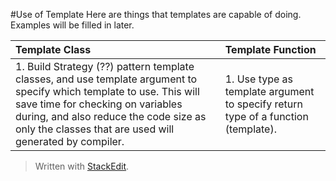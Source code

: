 
#Use of Template
Here are things that templates are capable of doing. Examples will be filled in later.

|Template Class| Template Function|
|:--|:--|
|1. Build Strategy (??) pattern template classes, and use template argument to specify which template to use. This will save time for checking on variables during, and also reduce the code size as only the classes that are used will generated by compiler. | 1. Use type as template argument to specify return type of a function (template).|



> Written with [StackEdit](https://stackedit.io/).